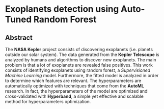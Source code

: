 # Exoplanets detection using Auto-Tuned Random Forest
## Abstract
The __NASA Kepler__ project consists of discovering exoplanets (i.e. planets outside our solar system). The data generated from the __Kepler Telescope__ is analyzed by humans and algorithms to discover new exoplanets. The main problem is that a lot of exoplanets are revealed false positives. This work consists of identifying exoplanets using random forest, a _Supervisioned Machine Learning_ model. Furthermore, the fitted model is analyzed in order to determine which features are relevant. The hyperparameters are automatically optimized with techniques that come from the __AutoML__ research. In fact, the hyperparameters of the model are optimized and cross-validated with __Hyperband__, a simple yet effective and scalable method for hyperparameters optimization.
